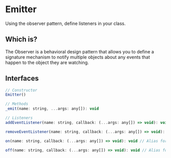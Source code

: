 # Emitter
Using the observer pattern, define listeners in your class.


## Which is?
The Observer is a behavioral design pattern that allows you to define a signature mechanism to notify multiple objects about any events that happen to the object they are watching.


## Interfaces
```javascript
// Constructor
Emitter()
```

```javascript
// Methods
_emit(name: string, ...args: any[]): void
```

```javascript
// Listeners
addEventListener(name: string, callback: (...args: any[]) => void): void

removeEventListener(name: string, callback: (...args: any[]) => void): void

on(name: string, callback: (...args: any[]) => void): void // Alias for addEventListener

off(name: string, callback: (...args: any[]) => void): void // Alias for removeEventListener
```
